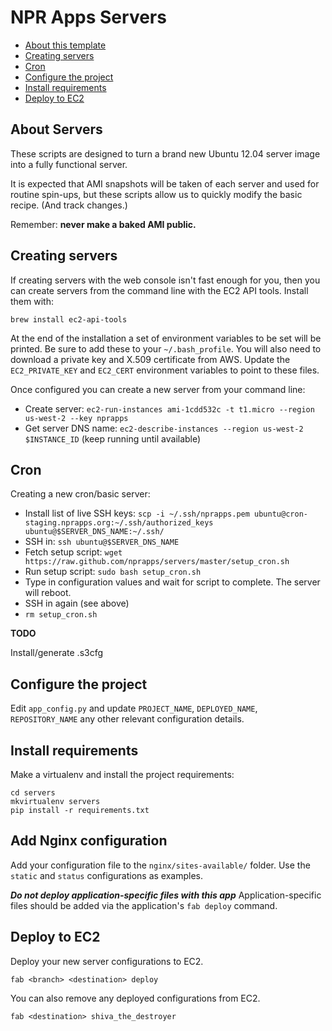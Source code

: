 NPR Apps Servers
=========================

* [About this template](#about-servers)
* [Creating servers](#creating-servers)
* [Cron](#cron)
* [Configure the project](#configure-the-project)
* [Install requirements](#install-requirements)
* [Deploy to EC2](#deploy-to-ec2)

About Servers
--------------

These scripts are designed to turn a brand new Ubuntu 12.04 server image into a fully functional server.

It is expected that AMI snapshots will be taken of each server and used for routine spin-ups, but these scripts allow us to quickly modify the basic recipe. (And track changes.)

Remember: **never make a baked AMI public.**

Creating servers
-----------------

If creating servers with the web console isn't fast enough for you, then you can create servers from the command line with the EC2 API tools. Install them with:

``brew install ec2-api-tools``

At the end of the installation a set of environment variables to be set will be printed. Be sure to add these to your ``~/.bash_profile``. You will also need to download a private key and X.509 certificate from AWS. Update the ``EC2_PRIVATE_KEY`` and ``EC2_CERT`` environment variables to point to these files.

Once configured you can create a new server from your command line:

* Create server: ``ec2-run-instances ami-1cdd532c -t t1.micro --region us-west-2 --key nprapps``
* Get server DNS name: ``ec2-describe-instances --region us-west-2 $INSTANCE_ID`` (keep running until available)

Cron
-----

Creating a new cron/basic server:

* Install list of live SSH keys: ``scp -i ~/.ssh/nprapps.pem ubuntu@cron-staging.nprapps.org:~/.ssh/authorized_keys
 ubuntu@$SERVER_DNS_NAME:~/.ssh/``
* SSH in: ``ssh ubuntu@$SERVER_DNS_NAME``
* Fetch setup script: ``wget https://raw.github.com/nprapps/servers/master/setup_cron.sh``
* Run setup script: ``sudo bash setup_cron.sh``
* Type in configuration values and wait for script to complete. The server will reboot.
* SSH in again (see above)
* ``rm setup_cron.sh``

**TODO**

Install/generate .s3cfg

Configure the project
---------------------

Edit ``app_config.py`` and update ``PROJECT_NAME``, ``DEPLOYED_NAME``, ``REPOSITORY_NAME`` any other relevant configuration details.

Install requirements
--------------------

Make a virtualenv and install the project requirements:

```
cd servers
mkvirtualenv servers
pip install -r requirements.txt
```

Add Nginx configuration
-----------------------
Add your configuration file to the `nginx/sites-available/` folder. Use the `static` and `status` configurations as examples.

***Do not deploy application-specific files with this app*** Application-specific files should be added via the application's `fab deploy` command.


Deploy to EC2
-------------

Deploy your new server configurations to EC2.

```
fab <branch> <destination> deploy
```

You can also remove any deployed configurations from EC2.

```
fab <destination> shiva_the_destroyer
```
